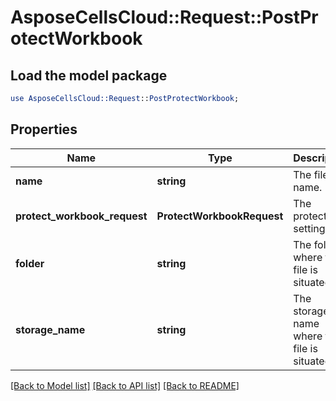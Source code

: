 # AsposeCellsCloud::Request::PostProtectWorkbook 

## Load the model package
```perl
use AsposeCellsCloud::Request::PostProtectWorkbook;
```

## Properties
Name | Type | Description | Notes
------------ | ------------- | ------------- | -------------
**name** | **string** | The file name. |
**protect_workbook_request** | **ProtectWorkbookRequest** | The protection settings. |
**folder** | **string** | The folder where the file is situated. |
**storage_name** | **string** | The storage name where the file is situated. |  

[[Back to Model list]](../README.md#documentation-for-requests) [[Back to API list]](../README.md#documentation-for-api-endpoints) [[Back to README]](../README.md)

